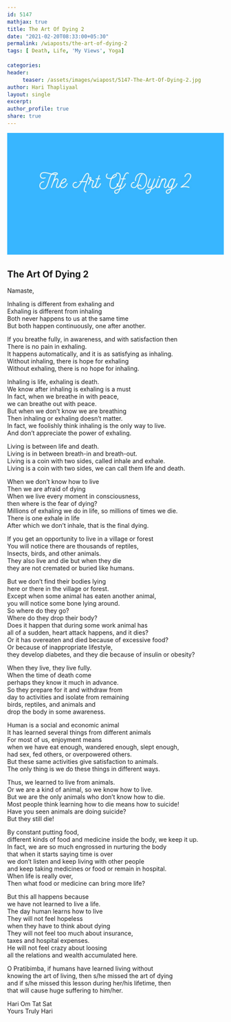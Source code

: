 ```yaml
--- 
id: 5147
mathjax: true  
title: The Art Of Dying 2
date: "2021-02-20T08:33:00+05:30"
permalink: /wiaposts/the-art-of-dying-2
tags: [ Death, Life, 'My Views', Yoga]    

categories: 
header:
     teaser: /assets/images/wiapost/5147-The-Art-Of-Dying-2.jpg
author: Hari Thapliyaal 
layout: single 
excerpt:  
author_profile: true 
share: true 
---
```


![The Art Of Dying 2](/assets/images/wiapost/5147-The-Art-Of-Dying-2.jpg)

## The Art Of Dying 2

    
Namaste,    
    
Inhaling is different from exhaling and     
Exhaling is different from inhaling     
Both never happens to us at the same time     
But both happen continuously, one after another.    
    
If you breathe fully, in awareness, and with satisfaction then     
There is no pain in exhaling.     
It happens automatically, and it is as satisfying as inhaling.     
Without inhaling, there is hope for exhaling     
Without exhaling, there is no hope for inhaling.    
    
Inhaling is life, exhaling is death.     
We know after inhaling is exhaling is a must     
In fact, when we breathe in with peace,     
we can breathe out with peace.     
But when we don’t know we are breathing     
Then inhaling or exhaling doesn’t matter.     
In fact, we foolishly think inhaling is the only way to live.     
And don’t appreciate the power of exhaling.    
    
Living is between life and death.     
Living is in between breath-in and breath-out.     
Living is a coin with two sides, called inhale and exhale.     
Living is a coin with two sides, we can call them life and death.    
    
When we don’t know how to live     
Then we are afraid of dying     
When we live every moment in consciousness,     
then where is the fear of dying?     
Millions of exhaling we do in life, so millions of times we die.     
There is one exhale in life     
After which we don’t inhale, that is the final dying.    
    
If you get an opportunity to live in a village or forest     
You will notice there are thousands of reptiles,     
Insects, birds, and other animals.     
They also live and die but when they die     
they are not cremated or buried like humans.    
    
But we don’t find their bodies lying     
here or there in the village or forest.     
Except when some animal has eaten another animal,     
you will notice some bone lying around.     
So where do they go?     
Where do they drop their body?     
Does it happen that during some work animal has     
all of a sudden, heart attack happens, and it dies?     
Or it has overeaten and died because of excessive food?     
Or because of inappropriate lifestyle,     
they develop diabetes, and they die because of insulin or obesity?    
    
When they live, they live fully.     
When the time of death come     
perhaps they know it much in advance.     
So they prepare for it and withdraw from     
day to activities and isolate from remaining     
birds, reptiles, and animals and     
drop the body in some awareness.    
    
Human is a social and economic animal     
It has learned several things from different animals     
For most of us, enjoyment means     
when we have eat enough, wandered enough, slept enough,     
had sex, fed others, or overpowered others.     
But these same activities give satisfaction to animals.     
The only thing is we do these things in different ways.    
    
Thus, we learned to live from animals.     
Or we are a kind of animal, so we know how to live.     
But we are the only animals who don’t know how to die.     
Most people think learning how to die means how to suicide!     
Have you seen animals are doing suicide?     
But they still die!    
    
By constant putting food,     
different kinds of food and medicine inside the body, we keep it up.     
In fact, we are so much engrossed in nurturing the body     
that when it starts saying time is over     
we don’t listen and keep living with other people     
and keep taking medicines or food or remain in hospital.     
When life is really over,     
Then what food or medicine can bring more life?    
    
But this all happens because     
we have not learned to live a life.     
The day human learns how to live     
They will not feel hopeless     
when they have to think about dying     
They will not feel too much about insurance,     
taxes and hospital expenses.     
He will not feel crazy about loosing     
all the relations and wealth accumulated here.    
    
O Pratibimba, if humans have learned living without     
knowing the art of living, then s/he missed the art of dying     
and if s/he missed this lesson during her/his lifetime, then     
that will cause huge suffering to him/her.    
    
Hari Om Tat Sat     
Yours Truly Hari    
